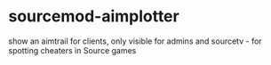 # sourcemod-aimplotter
show an aimtrail for clients, only visible for admins and sourcetv - for spotting cheaters in Source games
